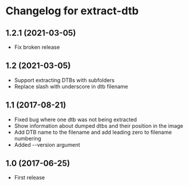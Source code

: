 Changelog for extract-dtb
=========================

1.2.1 (2021-03-05)
------------------

- Fix broken release


1.2 (2021-03-05)
----------------

- Support extracting DTBs with subfolders
- Replace slash with underscore in dtb filename

1.1 (2017-08-21)
----------------

- Fixed bug where one dtb was not being extracted
- Show information about dumped dtbs and their position in the image
- Add DTB name to the filename and add leading zero to filename numbering
- Added --version argument

1.0 (2017-06-25)
----------------

- First release
